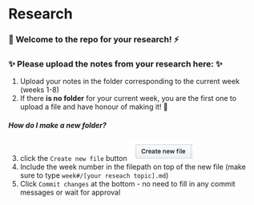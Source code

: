 # Research

### :wave: Welcome to the repo for your research! :zap: </br>

### :sparkles: Please upload the notes from your research here: :sparkles:
1. Upload your notes in the folder corresponding to the current week (weeks 1-8)
2. If there **is no folder** for your current week, you are the first one to upload a file and have honour of making it! :tada:

##### How do I make a new folder?
3. click the `Create new file` button
![create file button](https://github.com/fac-15/Research/blob/master/Screen%20Shot%202018-10-30%20at%2019.39.10.png)
4. Include the week number in the filepath on top of the new file (make sure to type `week#/[your reseach topic].md`)
![]()
5. Click `Commit changes` at the bottom - no need to fill in any commit messages or wait for approval
